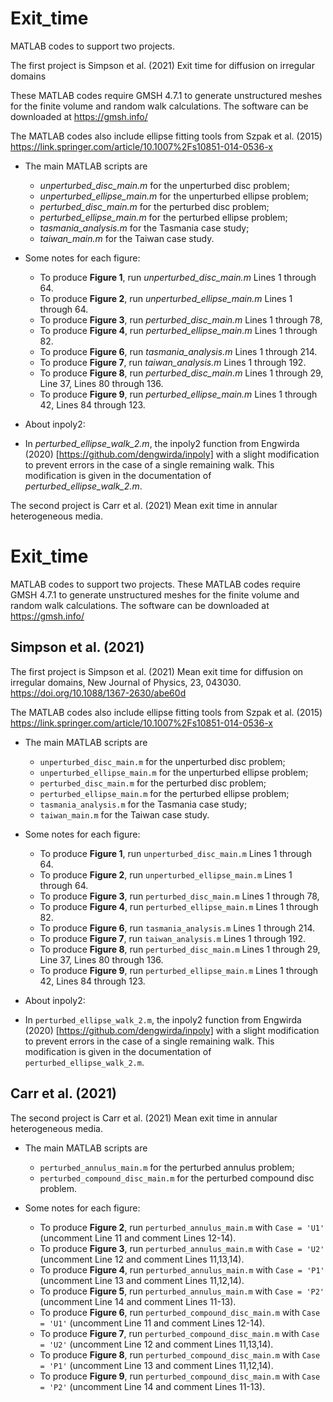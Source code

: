# Exit_time
MATLAB codes to support two projects.

The first project is Simpson et al. (2021)  Exit time for diffusion on irregular domains

These MATLAB codes require GMSH 4.7.1 to generate unstructured meshes for the finite volume and random walk calculations.  The software can be downloaded at https://gmsh.info/

The MATLAB codes also include ellipse fitting tools from Szpak et al. (2015) https://link.springer.com/article/10.1007%2Fs10851-014-0536-x

- The main MATLAB scripts are
  - *unperturbed_disc_main.m* for the unperturbed disc problem;
  -  *unperturbed_ellipse_main.m* for the unperturbed ellipse problem;
  - *perturbed_disc_main.m* for the perturbed disc problem; 
  - *perturbed_ellipse_main.m* for the perturbed ellipse problem;
  - *tasmania_analysis.m* for the Tasmania case study;
  - *taiwan_main.m* for the Taiwan case study.

- Some notes for each figure:
  - To produce **Figure 1**, run *unperturbed_disc_main.m* Lines 1 through 64.
  - To produce **Figure 2**, run *unperturbed_ellipse_main.m* Lines 1 through 64.
  - To produce **Figure 3**, run *perturbed_disc_main.m* Lines 1 through 78,
  - To produce **Figure 4**, run *perturbed_ellipse_main.m* Lines 1 through 82.
  - To produce **Figure 6**, run *tasmania_analysis.m* Lines 1 through 214. 
  - To produce **Figure 7**, run *taiwan_analysis.m* Lines 1 through 192. 
  - To produce **Figure 8**, run *perturbed_disc_main.m* Lines 1 through 29, Line 37, Lines 80 through 136.
  - To produce **Figure 9**, run *perturbed_ellipse_main.m* Lines 1 through 42, Lines 84 through 123.

- About inpoly2:
- In *perturbed_ellipse_walk_2.m*, the inpoly2 function from Engwirda (2020) [https://github.com/dengwirda/inpoly] with a slight modification to prevent errors in the case of a single remaining walk. This modification is given in the documentation of *perturbed_ellipse_walk_2.m*.


The second project is Carr et al. (2021)  Mean exit time in annular heterogeneous media.
# Exit_time
MATLAB codes to support two projects. These MATLAB codes require GMSH 4.7.1 to generate unstructured meshes for the finite volume and random walk calculations.  The software can be downloaded at https://gmsh.info/

## Simpson et al. (2021)
The first project is Simpson et al. (2021) Mean exit time for diffusion on irregular domains, New Journal of Physics, 23, 043030. https://doi.org/10.1088/1367-2630/abe60d

The MATLAB codes also include ellipse fitting tools from Szpak et al. (2015) https://link.springer.com/article/10.1007%2Fs10851-014-0536-x

- The main MATLAB scripts are
  - `unperturbed_disc_main.m` for the unperturbed disc problem;
  - `unperturbed_ellipse_main.m` for the unperturbed ellipse problem;
  - `perturbed_disc_main.m` for the perturbed disc problem; 
  - `perturbed_ellipse_main.m` for the perturbed ellipse problem;
  - `tasmania_analysis.m` for the Tasmania case study;
  - `taiwan_main.m` for the Taiwan case study.

- Some notes for each figure:
  - To produce **Figure 1**, run `unperturbed_disc_main.m` Lines 1 through 64.
  - To produce **Figure 2**, run `unperturbed_ellipse_main.m` Lines 1 through 64.
  - To produce **Figure 3**, run `perturbed_disc_main.m` Lines 1 through 78,
  - To produce **Figure 4**, run `perturbed_ellipse_main.m` Lines 1 through 82.
  - To produce **Figure 6**, run `tasmania_analysis.m` Lines 1 through 214. 
  - To produce **Figure 7**, run `taiwan_analysis.m` Lines 1 through 192. 
  - To produce **Figure 8**, run `perturbed_disc_main.m` Lines 1 through 29, Line 37, Lines 80 through 136.
  - To produce **Figure 9**, run `perturbed_ellipse_main.m` Lines 1 through 42, Lines 84 through 123.

- About inpoly2:
- In `perturbed_ellipse_walk_2.m`, the inpoly2 function from Engwirda (2020) [https://github.com/dengwirda/inpoly] with a slight modification to prevent errors in the case of a single remaining walk. This modification is given in the documentation of `perturbed_ellipse_walk_2.m`.

## Carr et al. (2021)
The second project is Carr et al. (2021) Mean exit time in annular heterogeneous media.

- The main MATLAB scripts are
  - `perturbed_annulus_main.m` for the perturbed annulus problem;
  - `perturbed_compound_disc_main.m` for the perturbed compound disc problem.
  
- Some notes for each figure:
  - To produce **Figure 2**, run `perturbed_annulus_main.m` with `Case = 'U1'` (uncomment Line 11 and comment Lines 12-14).
  - To produce **Figure 3**, run `perturbed_annulus_main.m` with `Case = 'U2'` (uncomment Line 12 and comment Lines 11,13,14).
  - To produce **Figure 4**, run `perturbed_annulus_main.m` with `Case = 'P1'` (uncomment Line 13 and comment Lines 11,12,14).
  - To produce **Figure 5**, run `perturbed_annulus_main.m` with `Case = 'P2'` (uncomment Line 14 and comment Lines 11-13).
  - To produce **Figure 6**, run `perturbed_compound_disc_main.m` with `Case = 'U1'` (uncomment Line 11 and comment Lines 12-14).
  - To produce **Figure 7**, run `perturbed_compound_disc_main.m` with `Case = 'U2'` (uncomment Line 12 and comment Lines 11,13,14).
  - To produce **Figure 8**, run `perturbed_compound_disc_main.m` with `Case = 'P1'` (uncomment Line 13 and comment Lines 11,12,14).
  - To produce **Figure 9**, run `perturbed_compound_disc_main.m` with `Case = 'P2'` (uncomment Line 14 and comment Lines 11-13).
